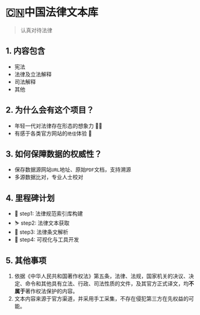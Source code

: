 # 🇨🇳中国法律文本库

> 认真对待法律



## 1. 内容包含
- 宪法
- 法律及立法解释
- 司法解释
- 其他

## 2. 为什么会有这个项目？
- 年轻一代对法律存在形态的想象力 💁‍♂️
- 有感于各类官方网站的`绝佳`体验 🤷


## 3. 如何保障数据的权威性？
- 保存数据源网站`URL`地址、原始`PDF`文档，支持溯源
- 多源数据比对，专业人士校对

## 4. 里程碑计划
- 🏃 step1: 法律规范索引库构建  
- ⛷️ step2: 法律文本获取
- 🚗 step3: 法律条文解析
- 🚢 step4: 可视化与工具开发

## 5. 其他事项
1. 依据《中华人民共和国著作权法》第五条，法律、法规，国家机关的决议、决定、命令和其他具有立法、行政、司法性质的文件，及其官方正式译文，均**不属于**著作权法保护的内容。
2. 文本内容来源于官方渠道，并采用手工采集，不存在侵犯第三方在先权益的可能。